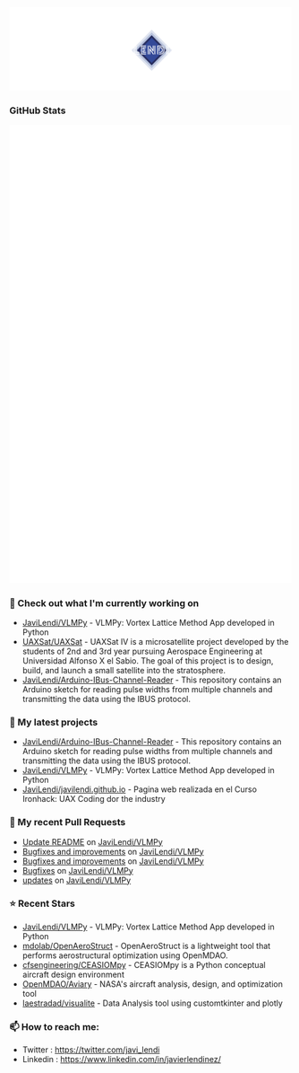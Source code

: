 <p align="center"><img src="https://github.com/JaviLendi/JaviLendi/blob/8b092c87149dd909d30b5835611e526b4a3b976d/logo.png" /></p>

### GitHub Stats

[//]: # "[![CodeTime Badge](https://img.shields.io/endpoint?style=for-the-badge&color=222&url=https%3A%2F%2Fapi.codetime.dev%2Fshield%3Fid%3D25485%26project%3D%26in=0)](https://codetime.dev)"

<p align="left"><img src="https://raw.githubusercontent.com/JaviLendi/JaviLendi/main/github-metrics.svg" /></p>

### 👷 Check out what I'm currently working on

- [JaviLendi/VLMPy](https://github.com/JaviLendi/VLMPy) - VLMPy: Vortex Lattice Method App developed in Python
- [UAXSat/UAXSat](https://github.com/UAXSat/UAXSat) - UAXSat IV is a microsatellite project developed by the students of 2nd and 3rd year pursuing Aerospace Engineering at Universidad Alfonso X el Sabio. The goal of this project is to design, build, and launch a small satellite into the stratosphere.
- [JaviLendi/Arduino-IBus-Channel-Reader](https://github.com/JaviLendi/Arduino-IBus-Channel-Reader) - This repository contains an Arduino sketch for reading pulse widths from multiple channels and transmitting the data using the IBUS protocol. 
### 🌱 My latest projects

- [JaviLendi/Arduino-IBus-Channel-Reader](https://github.com/JaviLendi/Arduino-IBus-Channel-Reader) - This repository contains an Arduino sketch for reading pulse widths from multiple channels and transmitting the data using the IBUS protocol. 
- [JaviLendi/VLMPy](https://github.com/JaviLendi/VLMPy) - VLMPy: Vortex Lattice Method App developed in Python
- [JaviLendi/javilendi.github.io](https://github.com/JaviLendi/javilendi.github.io) - Pagina web realizada en el Curso Ironhack: UAX Coding dor the industry
### 🔨 My recent Pull Requests

- [Update README](https://github.com/JaviLendi/VLMPy/pull/12) on [JaviLendi/VLMPy](https://github.com/JaviLendi/VLMPy)
- [Bugfixes and improvements](https://github.com/JaviLendi/VLMPy/pull/11) on [JaviLendi/VLMPy](https://github.com/JaviLendi/VLMPy)
- [Bugfixes and improvements](https://github.com/JaviLendi/VLMPy/pull/10) on [JaviLendi/VLMPy](https://github.com/JaviLendi/VLMPy)
- [Bugfixes](https://github.com/JaviLendi/VLMPy/pull/9) on [JaviLendi/VLMPy](https://github.com/JaviLendi/VLMPy)
- [updates](https://github.com/JaviLendi/VLMPy/pull/8) on [JaviLendi/VLMPy](https://github.com/JaviLendi/VLMPy)
### ⭐ Recent Stars

- [JaviLendi/VLMPy](https://github.com/JaviLendi/VLMPy) - VLMPy: Vortex Lattice Method App developed in Python
- [mdolab/OpenAeroStruct](https://github.com/mdolab/OpenAeroStruct) - OpenAeroStruct is a lightweight tool that performs aerostructural optimization using OpenMDAO.
- [cfsengineering/CEASIOMpy](https://github.com/cfsengineering/CEASIOMpy) - CEASIOMpy is a Python conceptual aircraft design environment
- [OpenMDAO/Aviary](https://github.com/OpenMDAO/Aviary) - NASA&#39;s aircraft analysis, design, and optimization tool
- [laestradad/visualite](https://github.com/laestradad/visualite) - Data Analysis tool using customtkinter and plotly
### 📫 How to reach me:
  - Twitter   : <https://twitter.com/javi_lendi>
  - Linkedin   : <https://www.linkedin.com/in/javierlendinez/>
